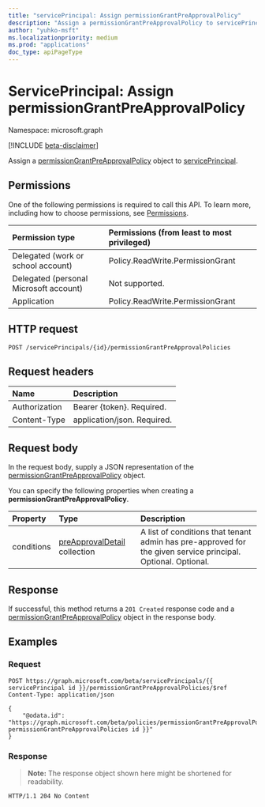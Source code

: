 ```yaml
---
title: "servicePrincipal: Assign permissionGrantPreApprovalPolicy"
description: "Assign a permissionGrantPreApprovalPolicy to servicePrincipal."
author: "yuhko-msft"
ms.localizationpriority: medium
ms.prod: "applications"
doc_type: apiPageType
---
```


# ServicePrincipal: Assign permissionGrantPreApprovalPolicy
Namespace: microsoft.graph

[!INCLUDE [beta-disclaimer](../../includes/beta-disclaimer.md)]

Assign a [permissionGrantPreApprovalPolicy](../resources/permissiongrantpreapprovalpolicy.md) object to [servicePrincipal](../resources/serviceprincipal.md).

## Permissions
One of the following permissions is required to call this API. To learn more, including how to choose permissions, see [Permissions](/graph/permissions-reference).

|Permission type|Permissions (from least to most privileged)|
|:---|:---|
|Delegated (work or school account)|Policy.ReadWrite.PermissionGrant|
|Delegated (personal Microsoft account)|Not supported.|
|Application|Policy.ReadWrite.PermissionGrant|

## HTTP request

<!-- {
  "blockType": "ignored"
}
-->
``` http
POST /servicePrincipals/{id}/permissionGrantPreApprovalPolicies
```

## Request headers
|Name|Description|
|:---|:---|
|Authorization|Bearer {token}. Required.|
|Content-Type|application/json. Required.|

## Request body
In the request body, supply a JSON representation of the [permissionGrantPreApprovalPolicy](../resources/permissiongrantpreapprovalpolicy.md) object.

You can specify the following properties when creating a **permissionGrantPreApprovalPolicy**.

|Property|Type|Description|
|:---|:---|:---|
|conditions|[preApprovalDetail](../resources/preapprovaldetail.md) collection|A list of conditions that tenant admin has pre-approved for the given service principal. Optional. Optional.|



## Response

If successful, this method returns a `201 Created` response code and a [permissionGrantPreApprovalPolicy](../resources/permissiongrantpreapprovalpolicy.md) object in the response body.

## Examples

### Request
<!-- {
  "blockType": "request",
  "name": "create_permissiongrantpreapprovalpolicy_from_"
}
-->
``` http
POST https://graph.microsoft.com/beta/servicePrincipals/{{ servicePrincipal id }}/permissionGrantPreApprovalPolicies/$ref
Content-Type: application/json

{
    "@odata.id": "https://graph.microsoft.com/beta/policies/permissionGrantPreApprovalPolicies/{{ permissionGrantPreApprovalPolicies id }}"
}
```


### Response
>**Note:** The response object shown here might be shortened for readability.
<!-- {
  "blockType": "response",
  "truncated": true,
  "@odata.type": "microsoft.graph.permissionGrantPreApprovalPolicy"
}
-->
``` http
HTTP/1.1 204 No Content
```


